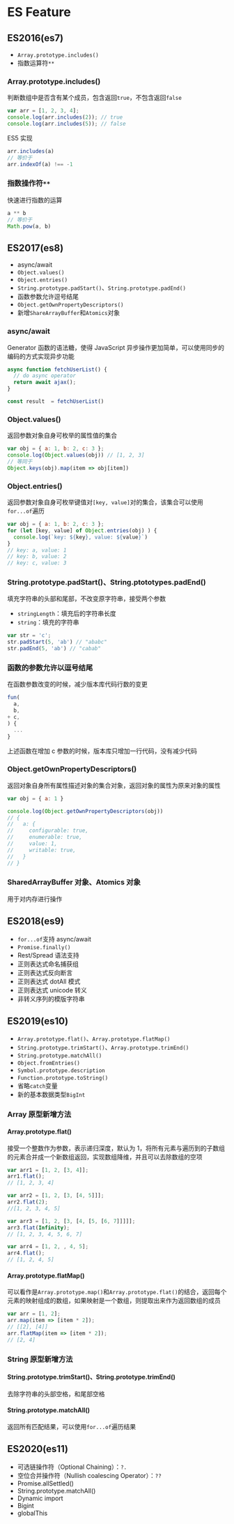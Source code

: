 # ES Feature

## ES2016(es7)

* `Array.prototype.includes()`
* 指数运算符`**`

### Array.prototype.includes()

判断数组中是否含有某个成员，包含返回`true`，不包含返回`false`

```javascript
var arr = [1, 2, 3, 4];
console.log(arr.includes(2)); // true
console.log(arr.includes(5)); // false
```

ES5 实现

```javascript
arr.includes(a)
// 等价于
arr.indexOf(a) !== -1
```

### 指数操作符`**`

快速进行指数的运算

```javascript
a ** b
// 等价于
Math.pow(a, b)

```

## ES2017(es8)

* async/await
* `Object.values()`
* `Object.entries()`
* `String.prototype.padStart()`、`String.prototype.padEnd()`
* 函数参数允许逗号结尾
* `Object.getOwnPropertyDescriptors()`
* 新增`ShareArrayBuffer`和`Atomics`对象

### async/await

Generator 函数的语法糖，使得 JavaScript 异步操作更加简单，可以使用同步的编码的方式实现异步功能

```javascript
async function fetchUserList() {
  // do async operator
  return await ajax();
}

const result  = fetchUserList()
```

### Object.values()

返回参数对象自身可枚举的属性值的集合

```javascript
var obj = { a: 1, b: 2, c: 3 };
console.log(Object.values(obj)) // [1, 2, 3]
// 等同于
Object.keys(obj).map(item => obj[item])
```

### Object.entries()

返回参数对象自身可枚举键值对`[key, value]`对的集合，该集合可以使用`for...of`遍历

```javascript
var obj = { a: 1, b: 2, c: 3 };
for (let [key, value] of Object.entries(obj) ) {
  console.log(`key: ${key}, value: ${value}`)
}
// key: a, value: 1
// key: b, value: 2
// key: c, value: 3
```

### String.prototype.padStart()、String.ptototypes.padEnd()

填充字符串的头部和尾部，不改变原字符串，接受两个参数

* `stringLength`：填充后的字符串长度
* `string`：填充的字符串

```javascript
var str = 'c';
str.padStart(5, 'ab') // "ababc"
str.padEnd(5, 'ab') // "cabab"
```

### 函数的参数允许以逗号结尾

在函数参数改变的时候，减少版本库代码行数的变更

```javascript
fun(
  a,
  b,
+ c,
) {
  ...
}
```

上述函数在增加 c 参数的时候，版本库只增加一行代码，没有减少代码

### Object.getOwnPropertyDescriptors()

返回对象自身所有属性描述对象的集合对象，返回对象的属性为原来对象的属性

```javascript
var obj = { a: 1 }

console.log(Object.getOwnPropertyDescriptors(obj))
// {
//   a: {
//     configurable: true,
//     enumerable: true,
//     value: 1,
//     writable: true,
//   }
// }
```

### SharedArrayBuffer 对象、Atomics 对象

用于对内存进行操作

## ES2018(es9)

* `for...of`支持 async/await
* `Promise.finally()`
* Rest/Spread 语法支持
* 正则表达式命名捕获组
* 正则表达式反向断言
* 正则表达式 dotAll 模式
* 正则表达式 unicode 转义
* 非转义序列的模版字符串


## ES2019(es10)

* `Array.prototype.flat()`、`Array.prototype.flatMap()`
* `String.prototype.trimStart()`、`Array.prototype.trimEnd()`
* `String.prototype.matchAll()`
* `Object.fromEntries()`
* `Symbol.prototype.description`
* `Function.prototype.toString()`
* 省略`catch`变量
* 新的基本数据类型`BigInt`

### Array 原型新增方法

#### Array.prototype.flat()

接受一个整数作为参数，表示递归深度，默认为 1，将所有元素与遍历到的子数组的元素合并成一个新数组返回，实现数组降维，并且可以去除数组的空项

```javascript
var arr1 = [1, 2, [3, 4]];
arr1.flat();
// [1, 2, 3, 4]

var arr2 = [1, 2, [3, [4, 5]]];
arr2.flat(2);
//[1, 2, 3, 4, 5]

var arr3 = [1, 2, [3, [4, [5, [6, 7]]]]];
arr3.flat(Infinity);
// [1, 2, 3, 4, 5, 6, 7]

var arr4 = [1, 2, , 4, 5];
arr4.flat();
// [1, 2, 4, 5]
```

#### Array.prototype.flatMap()

可以看作是`Array.prototype.map()`和`Array.prototype.flat()`的结合，返回每个元素的映射组成的数组，如果映射是一个数组，则提取出来作为返回数组的成员

```javascript
var arr = [1, 2];
arr.map(item => [item * 2]);
// [[2], [4]]
arr.flatMap(item => [item * 2]);
// [2, 4]
```

### String 原型新增方法

#### String.prototype.trimStart()、String.prototype.trimEnd()

去除字符串的头部空格，和尾部空格

#### String.prototype.matchAll()

返回所有匹配结果，可以使用`for...of`遍历结果

## ES2020(es11)

- 可选链操作符（Optional Chaining）：`?.`
- 空位合并操作符（Nullish coalescing Operator）：`??`
- Promise.allSettled()
- String.prototype.matchAll()
- Dynamic import
- Bigint
- globalThis